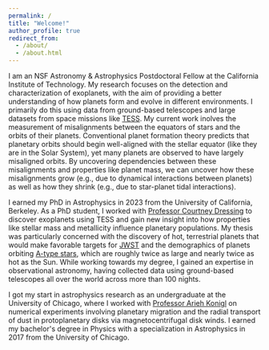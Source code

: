 ```yaml
---
permalink: /
title: "Welcome!"
author_profile: true
redirect_from: 
  - /about/
  - /about.html
---
```


I am an NSF Astronomy & Astrophysics Postdoctoral Fellow at the California Institute of Technology. My research focuses on the detection and characterization of exoplanets, with the aim of providing a better understanding of how planets form and evolve in different environments. I primarily do this using data from ground-based telescopes and large datasets from space missions like [TESS](https://exoplanets.nasa.gov/tess/). My current work inolves the measurement of misalignments between the equators of stars and the orbits of their planets. Conventional planet formation theory predicts that planetary orbits should begin well-aligned with the stellar equator (like they are in the Solar System), yet many planets are observed to have largely misaligned orbits. By uncovering dependencies between these misalignments and properties like planet mass, we can uncover how these misalignments grow (e.g., due to dynamical interactions between planets) as well as how they shrink (e.g., due to star-planet tidal interactions).

I earned my PhD in Astrophysics in 2023 from the University of California, Berkeley. As a PhD student, I worked with [Professor Courtney Dressing](https://w.astro.berkeley.edu/~dressing/) to discover exoplanets using TESS and gain new insight into how properties like stellar mass and metallicity influence planetary populations. My thesis was particularly concerned with the discovery of hot, terrestrial planets that would make favorable targets for [JWST](https://science.nasa.gov/mission/webb/) and the demographics of planets orbiting [A-type stars](https://en.wikipedia.org/wiki/A-type_main-sequence_star), which are roughly twice as large and nearly twice as hot as the Sun. While working towards my degree, I gained an expertise in observational astronomy, having collected data using ground-based telescopes all over the world across more than 100 nights.

I got my start in astrophysics research as an undergraduate at the University of Chicago, where I worked with [Professor Arieh Konigl](https://astro.uchicago.edu/people/arieh-konigl.php) on numerical experiments involving planetary migration and the radial transport of dust in protoplanetary disks via magnetocentrifugal disk winds. I earned my bachelor's degree in Physics with a specialization in Astrophysics in 2017 from the University of Chicago.
